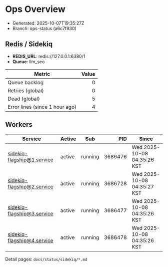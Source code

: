 # Ops Overview

- Generated: 2025-10-07T19:35:27Z
- Branch: ops-status (a6c7f930)

## Redis / Sidekiq
- **REDIS_URL**: redis://127.0.0.1:6380/1
- **Queue**: llm_seo

| Metric | Value |
|---|---:|
| Queue backlog | 0 |
| Retries (global) | 0 |
| Dead (global) | 5 |
| Error lines (since 1 hour ago) | 4 |

## Workers
| Service | Active | Sub | PID | Since |
|---|---|---|---:|---|
| sidekiq-flagship@1.service | active | running | 3686476 | Wed 2025-10-08 04:35:26 KST |
| sidekiq-flagship@2.service | active | running | 3686728 | Wed 2025-10-08 04:35:27 KST |
| sidekiq-flagship@3.service | active | running | 3686477 | Wed 2025-10-08 04:35:26 KST |
| sidekiq-flagship@4.service | active | running | 3686478 | Wed 2025-10-08 04:35:26 KST |

Detail pages: `docs/status/sidekiq/*.md`
